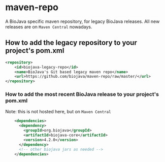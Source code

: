 # maven-repo

A BioJava specific maven repository, for legacy BioJava releases.  All new releases are on `Maven Central` nowadays.

## How to add the legacy repository to your project's pom.xml

```xml
<repository>
    <id>biojava-legacy-repo</id>
    <name>BioJava's Git based legacy maven repo</name>
    <url>https://github.com/biojava/maven-repo/raw/master/</url>
</repository>
```

### How to add the most recent BioJava release to your project's pom.xml

Note: this is not hosted here, but on `Maven Central`


```xml
    <dependencies>
      <dependency>
        <groupId>org.biojava</groupId>
        <artifactId>biojava-core</artifactId>
        <version>4.2.0</version>
      </dependency>
      <!-- other biojava jars as needed -->
    </dependencies>
```
